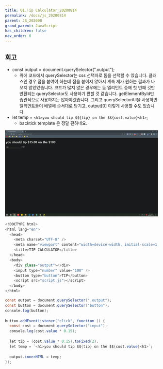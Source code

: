 ```yaml
---
title: 01.Tip Calculator_20200814
permalink: /docs/js_20200814
parent: JS_202008
grand_parent: JavaScript
has_children: false
nav_order: 0
---
```


## 회고

- const output = document.querySelector(".output");
  - 위에 코드에서 querySelector는 css 선택자로 돔을 선택할 수 있습니다. 클래스인 경우 점을 붙여야 하는데 점을 붙이지 않아서 계속 제가 원하는 결과가 나오지 않았었습니다. 코드가 많지 않은 경우에는 돔 엘리먼트 중에 첫 번째 것만 반환되는 querySelector도 사용하기 편할 것 같습니다. getElementById만 습관적으로 사용하지는 않아야겠습니다. 그리고 querySelectorAll을 사용하면 엘리먼트들이 배열에 순서대로 담기고, output[0] 이렇게 사용할 수도 있습니다.
- let temp = `<h1>you should tip $${tip} on the $${cost.value}<h1>`;
  - backtick template 은 정말 편하네요.

![](/assets/images/js01.png)

```java
<!DOCTYPE html>
<html lang="en">
  <head>
    <meta charset="UTF-8" />
    <meta name="viewport" content="width=device-width, initial-scale=1.0" />
    <title>TIP CALCULATOR</title>
  </head>
  <body>
    <div class="output"></div>
    <input type="number" value="100" />
    <button type="button">TIP</button>
    <script src="script.js"></script>
  </body>
</html>
```

```java
const output = document.querySelector(".output");
const button = document.querySelector("button");
console.log(button);

button.addEventListener("click", function () {
  const cost = document.querySelector("input");
  console.log(cost.value * 0.15);

  let tip = (cost.value * 0.15).toFixed(2);
  let temp = `<h1>you should tip $${tip} on the $${cost.value}<h1>`;

  output.innerHTML = temp;
});
```
